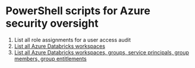 # PowerShell scripts for Azure security oversight  

1. List all role assignments for a user access audit
2. [List all Azure Databricks workspaces](../main/list_all_databricks_workspaces.ps1)
3. [List all Azure Databricks workspaces, groups, service principals, group members, group entitlements](../main/list_all_databricks_workspaces_groups_spns_entitlements.ps1) 
